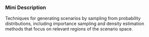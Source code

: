 ### Mini Description

Techniques for generating scenarios by sampling from probability distributions, including importance sampling and density estimation methods that focus on relevant regions of the scenario space.
